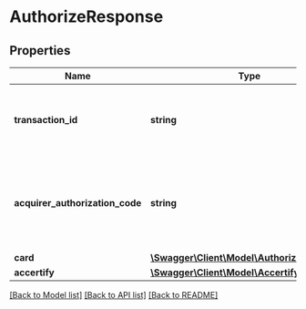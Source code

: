 # AuthorizeResponse

## Properties
Name | Type | Description | Notes
------------ | ------------- | ------------- | -------------
**transaction_id** | **string** | The transactionId to use for subsequent actions like settlement. | [optional] 
**acquirer_authorization_code** | **string** | The authorization code returned by the acquirer or payment method provider. | [optional] 
**card** | [**\Swagger\Client\Model\AuthorizeCardDetail**](AuthorizeCardDetail.md) |  | [optional] 
**accertify** | [**\Swagger\Client\Model\Accertify**](Accertify.md) |  | [optional] 

[[Back to Model list]](../../README.md#documentation-for-models) [[Back to API list]](../../README.md#documentation-for-api-endpoints) [[Back to README]](../../README.md)

